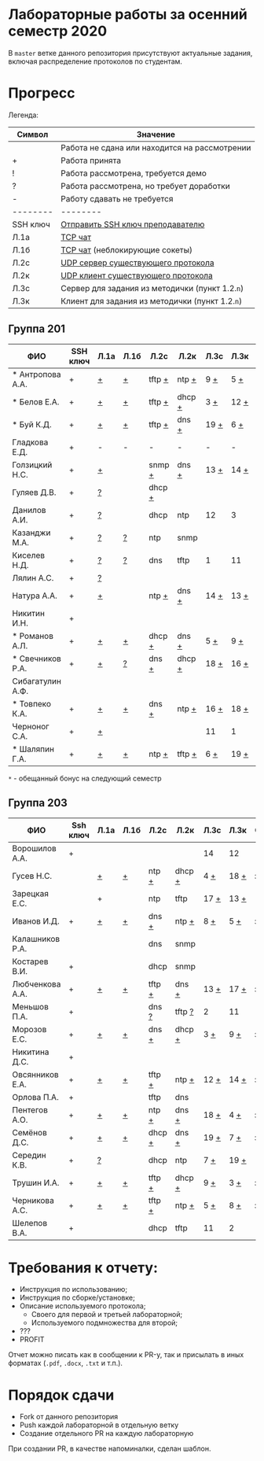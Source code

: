 # Лабораторные работы за осенний семестр 2020

В `master` ветке данного репозитория присутствуют актуальные задания, включая 
распределение протоколов по студентам.

# Прогресс

Легенда:

| Символ   | Значение                                                                                   |
| --       | --                                                                                         |
|          | Работа не сдана или находится на рассмотрении                                              |
| +        | Работа принята                                                                             |
| !        | Работа рассмотрена, требуется демо                                                         |
| ?        | Работа рассмотрена, но требует доработки                                                   |
| -        | Работу сдавать не требуется                                                                |
| -------- | --------                                                                                   |
| SSH ключ | [Отправить SSH ключ преподавателю](https://insysnw.github.io/labs/900-ssh-keygen/)         |
| Л.1a     | [TCP чат](https://insysnw.github.io/labs/01-tcp-chat/)                                     |
| Л.1б     | [TCP чат](https://insysnw.github.io/labs/01-tcp-chat/) (неблокирующие сокеты)              |
| Л.2c     | [UDP сервер существующего протокола](https://insysnw.github.io/labs/02-udp-real-protocol/) |
| Л.2к     | [UDP клиент существующего протокола](https://insysnw.github.io/labs/02-udp-real-protocol/) |
| Л.3с     | Сервер для задания из методички (пункт 1.2.`n`)                                            |
| Л.3к     | Клиент для задания из методички (пункт 1.2.`n`)                                            |

## Группа 201

| ФИО               | SSH ключ | Л.1a               | Л.1б               | Л.2c                    | Л.2к                    | Л.3с                  | Л.3к                    | Оценка  |
| --                | --       | --                 | --                 | --                      | --                      | --                    | --                      | --      |
| *  Антропова А.А. | +        | [+](../../pull/21) | [+](../../pull/64) | tftp [+](../../pull/69) | ntp [+](../../pull/70)  | 9 [+](../../pull/76)  | 5 [+](../../pull/89)    | зачтено |
| *  Белов Е.А.     | +        | [+](../../pull/10) | [+](../../pull/65) | tftp [+](../../pull/34) | dhcp [+](../../pull/43) | 3 [+](../../pull/71)  | 12 [+](../../pull/98)   | зачтено |
| *  Буй К.Д.       | +        | [+](../../pull/12) | [+](../../pull/12) | tftp [+](../../pull/18) | dns [+](../../pull/18)  | 19 [+](../../pull/91) | 6 [+](../../pull/91)    | зачтено |
| Гладкова Е.Д.     | +        | -                  | -                  | -                       | -                       | -                     | -                       | зачтено |
| Голзицкий Н.С.    | +        | [+](../../pull/46) |                    | snmp [+](../../pull/63) | dns [+](../../pull/63)  | 13 [+](../../pull/85) | 14 [+](../../pull/85)   | зачтено |
| Гуляев Д.В.       | +        | [?](../../pull/50) |                    | dhcp [+](../../pull/95) |                         |                       |                         |         |
| Данилов А.И.      | +        | [?](../../pull/8)  |                    | dhcp                    | ntp                     | 12                    | 3                       |         |
| Казанджи М.А.     | +        | [?](../../pull/7)  | [?](../../pull/7)  | ntp                     | snmp                    |                       |                         |         |
| Киселев Н.Д.      | +        | [?](../../pull/97) | [?](../../pull/97) | dns                     | tftp                    | 1                     | 11                      |         |
| Лялин А.С.        | +        | [?](../../pull/80) |                    |                         |                         |                       |                         |         |
| Натура А.А.       | +        | [+](../../pull/17) |                    | ntp [+](../../pull/29)  | dns [+](../../pull/29)  | 14 [+](../../pull/83) | 13 [+](../../pull/83)   | зачтено |
| Никитин И.Н.      | +        |                    |                    |                         |                         |                       |                         |         |
| * Романов А.Л.    | +        | [+](../../pull/66) | [+](../../pull/66) | dhcp [+](../../pull/68) | dns [+](../../pull/67)  | 5 [+](../../pull/89)  | 9 [+](../../pull/76)    | зачтено |
| * Свечников Р.А.  | +        | [+](../../pull/6)  | [?](../../pull/94) | dns [+](../../pull/93)  | dhcp [+](../../pull/93) | 18 [+](../../pull/62) | 16 [+](../../pull/62)   | зачтено |
| Сибагатулин А.Ф.  |          |                    |                    |                         |                         |                       |                         |         |
| * Товпеко К.А.    | +        | [+](../../pull/2)  | [+](../../pull/2)  | dns [+](../../pull/3)   | ntp [+](../../pull/3)   | 16 [+](../../pull/61) | 18 [+](../../pull/61)   | зачтено |
| Черноног С.А.     | +        | [+](../../pull/92) |                    |                         |                         | 11                    | 1                       |         |
| * Шаляпин Г.А.    | +        | [+](../../pull/37) | [+](../../pull/37) | ntp [+](../../pull/96)  | tftp [+](../../pull/96) | 6 [+](../../pull/91)  | 19 [+](../../pull/91)   | зачтено |

`*` - обещанный бонус на следующий семестр

## Группа 203

| ФИО             | Ssh ключ | Л.1a               | Л.1б                | Л.2с                    | Л.2к                    | Л.3с                   | Л.3к                   | Оценка  |
| --              | --       | --                 | --                  | --                      | --                      | --                     | --                     | --      |
| Ворошилов А.А.  | +        |                    |                     |                         |                         | 14                     | 12                     |         |
| Гусев Н.С.      |          | [+](../../pull/33) | [+](../../pull/103) | ntp [+](../../pull/84)  | dhcp [+](../../pull/88) | 4 [+](../../pull/77)   | 18 [+](../../pull/75)  | зачтено |
| Зарецкая Е.С.   |          | +                  |                     | ntp                     | tftp                    | 17 [+](../../pull/59)  | 13 [+](../../pull/57)  |         |
| Иванов И.Д.     | +        | [+](../../pull/48) | [+](../../pull/13)  | dns [+](../../pull/35)  | ntp [+](../../pull/26)  | 8 [+](../../pull/55)   | 5 [+](../../pull/51)   | зачтено |
| Калашников Р.А. |          |                    |                     | dns                     | snmp                    |                        |                        |         |
| Костарев В.И.   | +        |                    |                     | dhcp                    | snmp                    |                        |                        |         |
| Любченкова А.А. | +        | [+](../../pull/15) | [+](../../pull/39)  | tftp [+](../../pull/23) | dns [+](../../pull/19)  | 13 [+](../../pull/53)  | 17 [+](../../pull/58)  | зачтено |
| Меньшов П.А.    | +        |                    |                     | dns [?](../../pull/20)  | tftp [?](../../pull/24) | 2                      | 11                     |         |
| Морозов Е.С.    | +        | [+](../../pull/73) | [+](../../pull/74)  | dns [+](../../pull/104) | dhcp [+](../../pull/99) | 3 [+](../../pull/82)   | 9 [+](../../pull/)     | зачтено |
| Никитина Д.С.   | +        |                    |                     |                         |                         |                        |                        |         |
| Овсянников Е.А. | +        | [+](../../pull/11) | [+](../../pull/16)  | tftp [+](../../pull/44) | ntp [+](../../pull/45)  | 12 [+](../../pull/60)  | 14 [+](../../pull/54)  | зачтено |
| Орлова П.А.     | +        |                    |                     | tftp                    | dns                     |                        |                        |         |
| Пентегов А.О.   | +        | [+](../../pull/30) | [+](../../pull/31)  | ntp [+](../../pull/102) | dns [+](../../pull/102) | 18 [+](../../pull/78)  | 4 [+](../../pull/78)   | зачтено |
| Семёнов Д.С.    | +        | [+](../../pull/4)  | [+](../../pull/42)  | dhcp [+](../../pull/32) | dns [+](../../pull/40)  | 19 [+](../../pull/100) | 7 [+](../../pull/101)  | зачтено |
| Середин К.В.    | +        | [?](../../pull/5)  |                     | dhcp                    | ntp                     | 7 [+](../../pull/101)  | 19 [+](../../pull/100) |         |
| Трушин И.А.     | +        | [+](../../pull/49) | [+](../../pull/41)  | tftp [+](../../pull/72) | dhcp [+](../../pull/79) | 9 [+](../../pull/87)   | 3 [+](../../pull/81)   | зачтено |
| Черникова А.С.  | +        | [+](../../pull/47) | [+](../../pull/14)  | tftp [+](../../pull/22) | ntp [+](../../pull/25)  | 5 [+](../../pull/52)   | 8 [+](../../pull/56)   | зачтено |
| Шелепов В.А.    | +        |                    |                     | dhcp                    | tftp                    | 11                     | 2                      |         |

# Требования к отчету:

* Инструкция по использованию;
* Инструкция по сборке/установке;
* Описание используемого протокола;
  * Своего для первой и третьей лабораторной;
  * Используемого подмножества для второй;
* ???
* PROFIT

Отчет можно писать как в сообщении к PR-у, так и присылать в иных 
форматах (`.pdf`, `.docx`, `.txt` и т.п.).

# Порядок сдачи

* Fork от данного репозитория
* Push каждой лабораторной в отдельную ветку
* Создание отдельного PR на каждую лабораторную

При создании PR, в качестве напоминалки, сделан шаблон.
